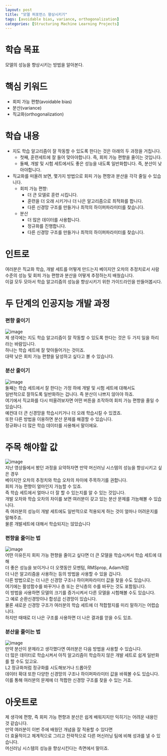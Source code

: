 ```yaml
---
layout: post
title: "모델 퍼포먼스 향상시키기"
tags: [avoidable bias, variance, orthogonalization]
categories: [Structuring Machine Learning Projects]
---
```


# 학습 목표
모델의 성능을 향상시키는 방법을 알아본다.

# 핵심 키워드
* 회피 가능 편향(avoidable bias)
* 분산(variance)
* 직교화(orthogonalization)

# 학습 내용
* 지도 학습 알고리즘이 잘 작동할 수 있도록 한다는 것은 아래의 두 과정을 거칩니다.
  - 첫째, 훈련세트에 잘 들어 맞아야합니다. 즉, 회피 가능 편향을 줄이는 것입니다.
  - 둘째, 개발 및 시험 세트에서도 좋은 성능을 내도록 일반화합니다. 즉, 분산이 낮아야합니다.
* 직교화를 떠올려 보면, 몇가지 방법으로 회피 가능 편향과 분산을 각각 줄일 수 있습니다.
  - 회피 가능 편향:
    - 더 큰 모델로 훈련 시킵니다.
    - 훈련을 더 오래 시키거나 더 나은 알고리즘으로 최적화를 합니다.
    - 다른 신경망 구조를 만들거나 최적의 하이퍼파라미터를 찾습니다.
  - 분산
    - 더 많은 데이터를 사용합니다.
    - 정규화를 진행합니다.
    - 다른 신경망 구조를 만들거나 최적의 하이퍼파라미터를 찾습니다.

# 인트로
여러분은 직교화 학습, 개발 세트를 어떻게 만드는지
베이지안 오차의 추정치로서 사람 수준의 성능 및 회피 가능 편향과 분산을 어떻게 추정하는지 배웠습니다.          
이걸 모두 모아서 학습 알고리즘의 성능을 향상시키기 위한 가이드라인을 만들어봅시다.         

# 두 단계의 인공지능 개발 과정
### 편향 줄이기
![image](https://user-images.githubusercontent.com/50114210/68737301-5f8fb980-0626-11ea-871e-348a8caedbc5.png)       
제 생각에는 지도 학습 알고리즘이 잘 작동할 수 있도록 한다는 것은 두 가지 일을 하리라는 바람입니다.           
하나는 학습 세트에 잘 맞아들어가는 것이죠.         
대략 낮은 회피 가능 편향을 달성하고 싶다고 볼 수 있습니다.         

### 분산 줄이기
![image](https://user-images.githubusercontent.com/50114210/68737319-70d8c600-0626-11ea-8e98-8413b900a93f.png)      
둘째는 학습 세트에서 잘 한다는 가정 하에 개발 및 시험 세트에 대해서도         
일반적으로 잘하도록 일반화하는 겁니다. 즉 분산이 나쁘지 않아야 하죠.            
여기에서 직교화를 다시 떠올려보자면 어떤 버튼을 조작하여 회피 가능 편향을 줄일 수 있습니다.           
예컨대 더 큰 신경망을 학습시키거나 더 오래 학습시킬 수 있겠죠.        
또한 다른 방법을 이용하면 분산 문제를 해결할 수 있습니다.        
정규화나 더 많은 학습 데이터를 사용해서 말이에요.           

# 주목 해야할 값
![image](https://user-images.githubusercontent.com/50114210/68737457-d75de400-0626-11ea-9652-ab0189124ecf.png)      
지난 영상들에서 봤던 과정을 요약하자면 만약 머신러닝 시스템의 성능을 향상시키고 싶은 경우         
베이지안 오차의 추정치와 학습 오차의 차이에 주목하기를 권합니다.         
회피 가능 편향이 얼마인지 가늠할 수 있죠.         
즉 학습 세트에서 얼마나 더 잘 할 수 있는지를 알 수 있는 것입니다.         
개발 오차와 학습 오차의 차이를 보면 여러분이 갖고 있는 분산 문제를 가늠해볼 수 있습니다.          
즉 여러분의 성능이 개발 세트에도 일반적으로 적용되게 하는 것이 얼마나 어려운지를 말해주죠.         
물론 개발세트에 대해서 학습되지는 않았습니다

### 편향을 줄이는 법  
![image](https://user-images.githubusercontent.com/50114210/68737523-08d6af80-0627-11ea-8e03-10b787e36170.png)             
어떤 이유든지 회피 가능 편향을 줄이고 싶다면 더 큰 모델을 학습시켜서 학습 세트에 대해          
더 좋은 성능을 보이거나 더 오랫동안 모멘텀, RMSprop,  Adam처럼            
더 나은 알고리즘을 사용하는 등의 방법을 사용할 수 있을 겁니다.              
다른 방법으로는 더 나은 신경망 구조나 하이퍼파라미터 값을 찾을 수도 있습니다.           
여기에는 활성함수를 바꾸거나 층 또는 은닉층의 수를 바꾸는 것도 포함됩니다.         
이 방법을 사용하면 모델의 크기를 증가시켜서 다른 모델을 시험해볼 수도 있습니다.         
그 예로 순환신경망이나 합성곱 신경망이 있습니다.          
물론 새로운 신경망 구조가 여러분의 학습 세트에 더 적합할지를 미리 말하기는 어렵습니다.        
하지만 때때로 더 나은 구조를 사용하면 더 나은 결과를 얻을 수도 있죠.         

### 분산을 줄이는 법
![image](https://user-images.githubusercontent.com/50114210/68737545-1ab85280-0627-11ea-87a1-2e75cf4dd321.png)          
만약 분산이 문제라고 생각했다면 여러분은 다음 방법을 사용할 수 있습니다.         
더 많은 데이터로 학습시켜서 아직 알고리즘이 학습하지 않은 개발 세트로 쉽게 일반화를 할 수도 있고요.        
L2 정규화처럼 정규화를 시도해보거나 드롭아웃       
데이터 확대 또한 다양한 신경망의 구조나 하이퍼파라미터 값을 바꿔볼 수도 있습니다.           
이를 통해 여러분의 문제에 더 적합한 신경망 구조를 찾을 수 있는 거죠.         

# 아웃트로
제 생각에 편향, 즉 회피 가능 편향과 분산은 쉽게 배워지지만 익히기는 어려운 내용인 것 같습니다.       
만약 여러분이 이번 주에 배웠던 개념을 잘 적용할 수 있다면         
더 효율적이고 체계적으로 그리고 전략적으로 다른 머신러닝 팀에 비해 성과를 낼 수 있습니다.        
머신러닝 시스템의 성능을 향상시킨다는 측면에서 말이죠.        
